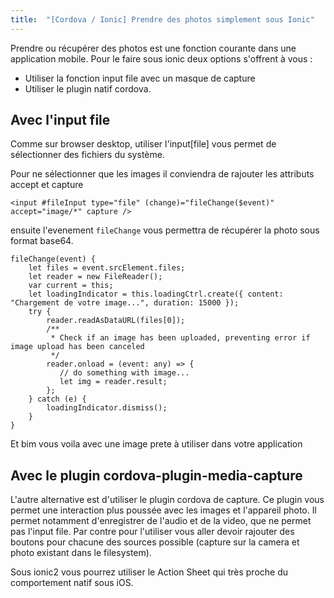 ```yaml
---
title:  "[Cordova / Ionic] Prendre des photos simplement sous Ionic"
---
```


Prendre ou récupérer des photos est une fonction courante dans une application mobile.
Pour le faire sous ionic deux options s'offrent à vous :

- Utiliser la fonction input file avec un masque de capture
- Utiliser le plugin natif cordova.


## Avec l'input file

Comme sur browser desktop, utiliser l'input[file] vous permet de sélectionner des fichiers du système.

Pour ne sélectionner que les images il conviendra de rajouter les attributs accept et capture

```
<input #fileInput type="file" (change)="fileChange($event)" accept="image/*" capture />
```

ensuite l'evenement `fileChange` vous permettra de récupérer la photo sous format base64.

```
fileChange(event) {
    let files = event.srcElement.files;
    let reader = new FileReader();
    var current = this;
    let loadingIndicator = this.loadingCtrl.create({ content: "Chargement de votre image...", duration: 15000 });
    try {
        reader.readAsDataURL(files[0]);
        /**
         * Check if an image has been uploaded, preventing error if image upload has been canceled
         */
        reader.onload = (event: any) => {
           // do something with image...
           let img = reader.result;
        };
    } catch (e) {
        loadingIndicator.dismiss();
    }
}
```

Et bim vous voila avec une image prete à utiliser dans votre application


## Avec le plugin cordova-plugin-media-capture

L'autre alternative est d'utiliser le plugin cordova de capture. Ce plugin vous permet une interaction plus poussée avec les images et l'appareil photo. Il permet notamment d'enregistrer de l'audio et de la video, que ne permet pas l'input file.
Par contre pour l'utiliser vous aller devoir rajouter des boutons pour chacune des sources possible (capture sur la camera et photo existant dans le filesystem).

Sous ionic2 vous pourrez utiliser le Action Sheet qui très proche du comportement natif sous iOS.



